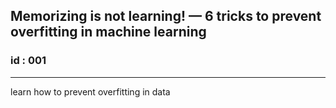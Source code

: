 ## Memorizing is not learning! — 6 tricks to prevent overfitting in machine learning
### id : 001
---
learn how to prevent overfitting in data